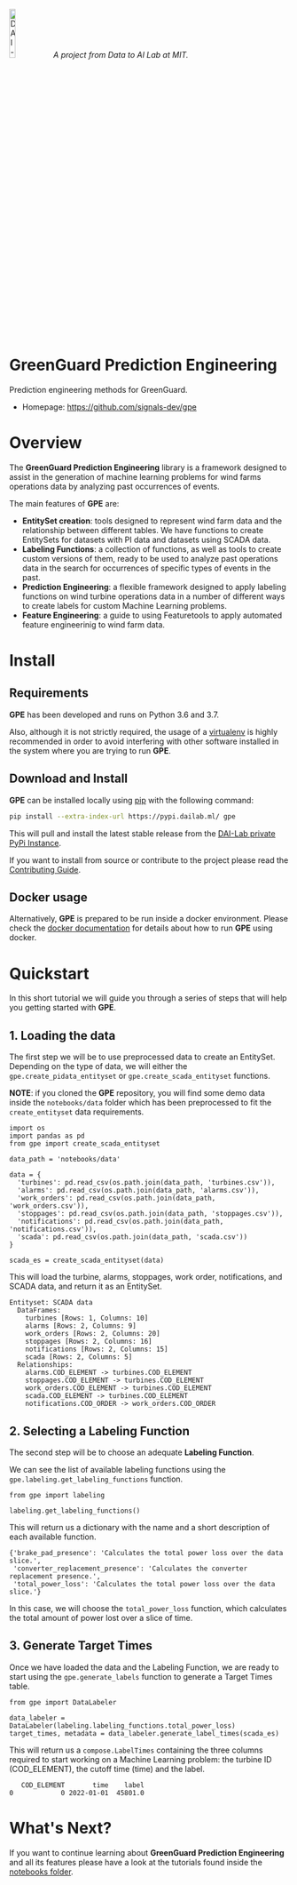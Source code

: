 <p align="left">
<img width=15% src="https://dai.lids.mit.edu/wp-content/uploads/2018/06/Logo_DAI_highres.png" alt="DAI-Lab" />
<i>A project from Data to AI Lab at MIT.</i>
</p>

<!-- Uncomment these lines after releasing the package to PyPI for version and downloads badges -->
<!--[![PyPI Shield](https://img.shields.io/pypi/v/gpe.svg)](https://pypi.python.org/pypi/gpe)-->
<!--[![Downloads](https://pepy.tech/badge/gpe)](https://pepy.tech/project/gpe)-->
<!--[![Travis CI Shield](https://travis-ci.org/signals-dev/gpe.svg?branch=master)](https://travis-ci.org/signals-dev/gpe)-->
<!--[![Coverage Status](https://codecov.io/gh/signals-dev/gpe/branch/master/graph/badge.svg)](https://codecov.io/gh/signals-dev/gpe)-->

# GreenGuard Prediction Engineering

Prediction engineering methods for GreenGuard.

- Homepage: https://github.com/signals-dev/gpe

# Overview

The **GreenGuard Prediction Engineering** library is a framework designed to assist in the
generation of machine learning problems for wind farms operations data by analyzing past
occurrences of events.

The main features of **GPE** are:

* **EntitySet creation**: tools designed to represent wind farm data and the relationship
between different tables. We have functions to create EntitySets for datasets with PI data
and datasets using SCADA data.
* **Labeling Functions**: a collection of functions, as well as tools to create custom versions
of them, ready to be used to analyze past operations data in the search for occurrences of
specific types of events in the past.
* **Prediction Engineering**: a flexible framework designed to apply labeling functions on
wind turbine operations data in a number of different ways to create labels for custom
Machine Learning problems.
* **Feature Engineering**: a guide to using Featuretools to apply automated feature engineerinig
to wind farm data.

# Install

## Requirements

**GPE** has been developed and runs on Python 3.6 and 3.7.

Also, although it is not strictly required, the usage of a [virtualenv](
https://virtualenv.pypa.io/en/latest/) is highly recommended in order to avoid interfering
with other software installed in the system where you are trying to run **GPE**.

## Download and Install

**GPE** can be installed locally using [pip](https://pip.pypa.io/en/stable/) with
the following command:

```bash
pip install --extra-index-url https://pypi.dailab.ml/ gpe
```

This will pull and install the latest stable release from the [DAI-Lab private PyPi Instance](
https://pypi.dailab.ml/).

If you want to install from source or contribute to the project please read the
[Contributing Guide](CONTRIBUTING.rst).

## Docker usage

Alternatively, **GPE** is prepared to be run inside a docker environment. Please check the
[docker documentation](docker/README.md) for details about how to run **GPE** using docker.

# Quickstart

In this short tutorial we will guide you through a series of steps that will help you
getting started with **GPE**.

## 1. Loading the data

The first step we will be to use preprocessed data to create an EntitySet. Depending on the
type of data, we will either the `gpe.create_pidata_entityset` or `gpe.create_scada_entityset`
functions.

**NOTE**: if you cloned the **GPE** repository, you will find some demo data inside the
`notebooks/data` folder which has been preprocessed to fit the `create_entityset` data
requirements.

```python3
import os
import pandas as pd
from gpe import create_scada_entityset

data_path = 'notebooks/data'

data = {
  'turbines': pd.read_csv(os.path.join(data_path, 'turbines.csv')),
  'alarms': pd.read_csv(os.path.join(data_path, 'alarms.csv')),
  'work_orders': pd.read_csv(os.path.join(data_path, 'work_orders.csv')),
  'stoppages': pd.read_csv(os.path.join(data_path, 'stoppages.csv')),
  'notifications': pd.read_csv(os.path.join(data_path, 'notifications.csv')),
  'scada': pd.read_csv(os.path.join(data_path, 'scada.csv'))
}

scada_es = create_scada_entityset(data)
```

This will load the turbine, alarms, stoppages, work order, notifications, and SCADA data, and return it
as an EntitySet.

```
Entityset: SCADA data
  DataFrames:
    turbines [Rows: 1, Columns: 10]
    alarms [Rows: 2, Columns: 9]
    work_orders [Rows: 2, Columns: 20]
    stoppages [Rows: 2, Columns: 16]
    notifications [Rows: 2, Columns: 15]
    scada [Rows: 2, Columns: 5]
  Relationships:
    alarms.COD_ELEMENT -> turbines.COD_ELEMENT
    stoppages.COD_ELEMENT -> turbines.COD_ELEMENT
    work_orders.COD_ELEMENT -> turbines.COD_ELEMENT
    scada.COD_ELEMENT -> turbines.COD_ELEMENT
    notifications.COD_ORDER -> work_orders.COD_ORDER
```

## 2. Selecting a Labeling Function

The second step will be to choose an adequate **Labeling Function**.

We can see the list of available labeling functions using the `gpe.labeling.get_labeling_functions`
function.

```python3
from gpe import labeling

labeling.get_labeling_functions()
```

This will return us a dictionary with the name and a short description of each available
function.

```
{'brake_pad_presence': 'Calculates the total power loss over the data slice.',
 'converter_replacement_presence': 'Calculates the converter replacement presence.',
 'total_power_loss': 'Calculates the total power loss over the data slice.'}
 ```

In this case, we will choose the `total_power_loss` function, which calculates the total
amount of power lost over a slice of time.

## 3. Generate Target Times

Once we have loaded the data and the Labeling Function, we are ready to start using
the `gpe.generate_labels` function to generate a Target Times table.

```python3
from gpe import DataLabeler

data_labeler = DataLabeler(labeling.labeling_functions.total_power_loss)
target_times, metadata = data_labeler.generate_label_times(scada_es)
```

This will return us a `compose.LabelTimes` containing the three columns required to start
working on a Machine Learning problem: the turbine ID (COD_ELEMENT), the cutoff time (time) and the label.

```
   COD_ELEMENT       time    label
0            0 2022-01-01  45801.0
```

# What's Next?

If you want to continue learning about **GreenGuard Prediction Engineering** and all its
features please have a look at the tutorials found inside the [notebooks folder](
https://github.com/signals-dev/gpe/tree/master/notebooks).
